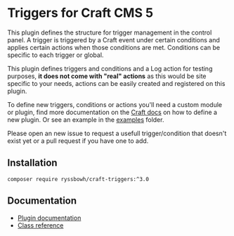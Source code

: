 # Triggers for Craft CMS 5

This plugin defines the structure for trigger management in the control panel. A trigger is triggered by a Craft event under certain conditions and applies certain actions when those conditions are met. Conditions can be specific to each trigger or global.

This plugin defines triggers and conditions and a Log action for testing purposes, **it does not come with "real" actions** as this would be site specific to your needs, actions can be easily created and registered on this plugin.

To define new triggers, conditions or actions you'll need a custom module or plugin, find more documentation on the [Craft docs](https://craftcms.com/docs/3.x/extend/plugin-guide.html) on how to define a new plugin. Or see an example in the [examples](examples) folder.

Please open an new issue to request a usefull trigger/condition that doesn't exist yet or a pull request if you have one to add.


## Installation

`composer require ryssbowh/craft-triggers:^3.0`

## Documentation

- [Plugin documentation](https://www.webpuzzlers.co.uk/plugins/triggers/2.x)
- [Class reference](https://ryssbowh.github.io/docs/craft-triggers/namespaces/ryssbowh-crafttriggers.html)